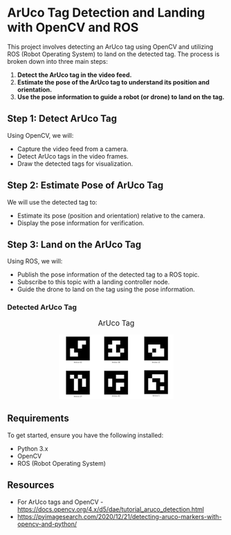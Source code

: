 # ArUco Tag Detection and Landing with OpenCV and ROS

This project involves detecting an ArUco tag using OpenCV and utilizing ROS (Robot Operating System) to land on the detected tag. The process is broken down into three main steps:

1. **Detect the ArUco tag in the video feed.**
2. **Estimate the pose of the ArUco tag to understand its position and orientation.**
3. **Use the pose information to guide a robot (or drone) to land on the tag.**

## Step 1: Detect ArUco Tag

Using OpenCV, we will:
- Capture the video feed from a camera.
- Detect ArUco tags in the video frames.
- Draw the detected tags for visualization.

## Step 2: Estimate Pose of ArUco Tag

We will use the detected tag to:
- Estimate its pose (position and orientation) relative to the camera.
- Display the pose information for verification.

## Step 3: Land on the ArUco Tag

Using ROS, we will:
- Publish the pose information of the detected tag to a ROS topic.
- Subscribe to this topic with a landing controller node.
- Guide the drone to land on the tag using the pose information.


### Detected ArUco Tag
<p align="center" style="font-size: larger;"> ArUco Tag</p>
<p align="center"><img src="Photos/Aruco.png"></p>


## Requirements

To get started, ensure you have the following installed:

- Python 3.x
- OpenCV
- ROS (Robot Operating System)

## Resources

- For ArUco tags and OpenCV - https://docs.opencv.org/4.x/d5/dae/tutorial_aruco_detection.html     
- https://pyimagesearch.com/2020/12/21/detecting-aruco-markers-with-opencv-and-python/

